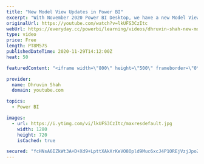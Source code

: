 ```yaml
---
title: "New Model View Updates in Power BI"
excerpt: "With November 2020 Power BI Desktop, we have a new Model View available for exploring. During this video, I am going to talk about how the new Model view will be looking like in Power BI Desktop. Power BI Desktop launched some new icons for the Model view. We need to upgrade our Model view first. Once"
originalUrl: https://youtube.com/watch?v=lkUFS3CzItc
webUrl: https://everyday.cc/powerbi/learning/videos/dhruvin-shah-new-model-view-updates-in-power-bi/
type: video
price: Free
length: PT8M57S
publishedDateTime: 2020-11-29T14:12:00Z
heat: 50

featuredContent: "<iframe width=\"800\" height=\"500\" frameborder=\"0\" src=\"https://www.youtube.com/embed/lkUFS3CzItc\" allow=\"accelerometer; autoplay; encrypted-media; gyroscope; picture-in-picture\" allowfullscreen></iframe>"

provider:
  name: Dhruvin Shah
  domain: youtube.com

topics:
  - Power BI

images:
  - url: https://i.ytimg.com/vi/lkUFS3CzItc/maxresdefault.jpg
    width: 1280
    height: 720
    isCached: true

secured: "fcHNsA6IZkWt3A+D+Xd9+LpttXAkXrKeVO8Opld9Muc6xcJ4P1OREjVzjJpoZjIe4rGNCX6H9U0mV0NiKJpHu3WZDT0mZBDerwRtWnTJYTqif70pM78sczbzOR5PRDSUmukn6iw6plsVhK+PPn9VyUJJllHXBiCaYsC6TrVNFVEBqIrp7WZ+i3wk5XzJYmsxML98aq8LulFsFYWQF2KYBorePCBC/jy5uv8SoQ6j4XsSelH33dJZeib64Pdo/jS3o2cG8x+qCHGLwgtFI8o6odAt9gdxTHPFTUrPeEeGMlwX1bGR5IZ6CkwkeizVhICbvmnGE9CObfe3/wcvCMDxHr0vneI40ujM2Vjqwe1OifUJpM7UfgHviW8GXh3yXTVWInWpbYtURDK9uvya9ThYN1Gq5fTXv/Rl6bHtF0o+Alc=;yUitFtJLqPUreVg5hMJ1Jw=="
---
```


